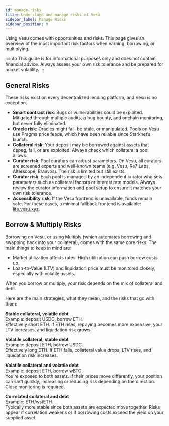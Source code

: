 ```yaml
---
id: manage-risks
title: Understand and manage risks of Vesu 
sidebar_label: Manage Risks
sidebar_position: 9
---
```


Using Vesu comes with opportunities and risks. This page gives an overview of the most important risk factors when earning, borrowing, or multiplying.

:::info
This guide is for informational purposes only and does not contain financial advice. Always assess your own risk tolerance and be prepared for market volatility.
:::

## General Risks

These risks exist on every decentralized lending platform, and Vesu is no exception.  

- **Smart contract risk**: Bugs or vulnerabilities could be exploited. Mitigated through multiple audits, a bug bounty, and onchain monitoring, but never fully eliminated.  
- **Oracle risk**: Oracles might fail, be stale, or manipulated. Pools on Vesu use Pragma price feeds, which have been reliable since Starknet’s launch.  
- **Collateral risk**: Your deposit may be borrowed against assets that depeg, fail, or are exploited. Always check which collateral a pool allows.  
- **Curator risk**: Pool curators can adjust parameters. On Vesu, all curators are screened experts and well-known teams (e.g. Vesu, Re7 Labs, Alterscope, Braavos). The risk is limited but still exists.  
- **Curator risk**: Each pool is managed by an independent curator who sets parameters such as collateral factors or interest rate models. Always review the curator information and pool setup to ensure it matches your own risk tolerance.
- **Accessibility risk**: If the Vesu frontend is unavailable, funds remain safe. For these cases, a minimal fallback frontend is available: [lite.vesu.xyz](https://lite.vesu.xyz).  


## Borrow & Multiply Risks

Borrowing on Vesu, or using Multiply (which automates borrowing and swapping back into your collateral), comes with the same core risks. The main things to keep in mind are:

- Market utilization affects rates. High utilization can push borrow costs up. 
- Loan-to-Value (LTV) and liquidation price must be monitored closely, especially with volatile assets.  

When you borrow or multiply, your risk depends on the mix of collateral and debt.  

Here are the main strategies, what they mean, and the risks that go with them:

**Stable collateral, volatile debt**  
Example: deposit USDC, borrow ETH.  
Effectively short ETH. If ETH rises, repaying becomes more expensive, your LTV increases, and liquidation risk grows.  

**Volatile collateral, stable debt**  
Example: deposit ETH, borrow USDC.  
Effectively long ETH. If ETH falls, collateral value drops, LTV rises, and liquidation risk increases.  

**Volatile collateral and volatile debt**  
Example: deposit ETH, borrow wBTC.  
You’re exposed to both assets. If their prices move differently, your position can shift quickly, increasing or reducing risk depending on the direction. Close monitoring is required. 

**Correlated collateral and debt**  
Example: ETH/wstETH.  
Typically more stable since both assets are expected move together. Risks appear if correlation weakens or if borrowing costs exceed the yield on your supplied asset.